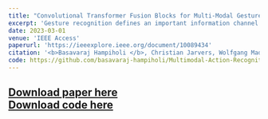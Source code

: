 ```yaml
---
title: "Convolutional Transformer Fusion Blocks for Multi-Modal Gesture Recognition"
excerpt: 'Gesture recognition defines an important information channel in human-computer interaction. Intuitively, combining inputs from multiple modalities improves the recognition rate. In this work, we explore multi-modal video-based gesture recognition tasks by fusing spatio-temporal representation of relevant distinguishing features from different modalities. We present a self-attention based transformer fusion architecture to distill the knowledge from different modalities in two-stream convolutional neural networks (CNNs). For this, we introduce convolutions into the self-attention function and design the Convolutional Transformer Fusion Blocks (CTFB) for multi-modal data fusion. These fusion blocks can be easily added at different abstraction levels of the feature hierarchy in existing two-stream CNNs. In addition, the information exchange between two-stream CNNs along the feature hierarchy has so far been barely explored. We propose and evaluate different architectures for multi-level fusion pathways using CTFB to gain insights into the information flow between both streams.'
date: 2023-03-01
venue: 'IEEE Access'
paperurl: 'https://ieeexplore.ieee.org/document/10089434'
citation: '<b>Basavaraj Hampiholi </b>, Christian Jarvers, Wolfgang Mader, Heiko Neumann (2023). &quot;Convolutional Transformer Fusion Blocks for Multi-Modal Gesture Recognition&quot;, <i> IEEE Access </i> 2023'
code: https://github.com/basavaraj-hampiholi/Multimodal-Action-Recognition
---
```

[Download paper here](https://ieeexplore.ieee.org/document/10089434) \
[Download code here](https://github.com/basavaraj-hampiholi/Multimodal-Action-Recognition)
---

